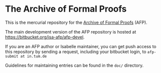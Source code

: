 The Archive of Formal Proofs
============================

This is the mercurial repository for the [Archive of Formal Proofs][1] (AFP).

The main development version of the AFP repository is hosted at
<https://bitbucket.org/isa-afp/afp-devel>.

If you are an AFP author or Isabelle maintainer, you can get push access to
this repository by sending a request, including your bitbucket login, to
`afp-submit at in.tum.de`

Guidelines for maintaining entries can be found in the `doc/` directory.

[1]: http://afp.sf.net
